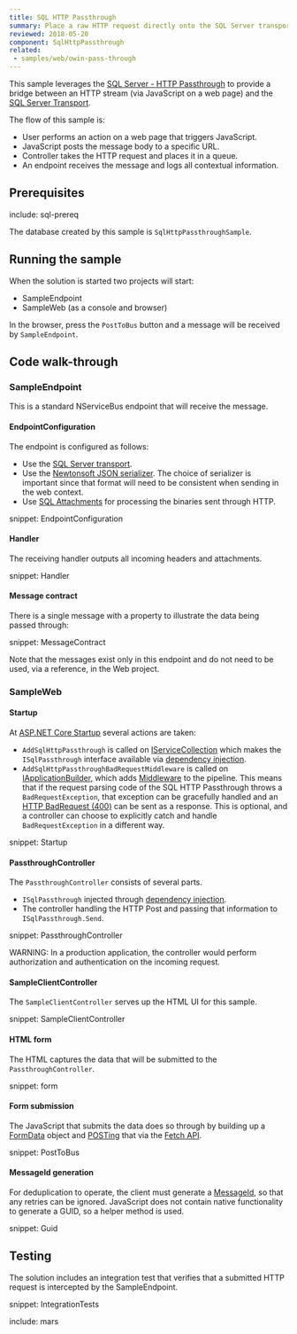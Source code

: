 ```yaml
---
title: SQL HTTP Passthrough
summary: Place a raw HTTP request directly onto the SQL Server transport.
reviewed: 2018-05-20
component: SqlHttpPassthrough
related:
 - samples/web/owin-pass-through
---
```


This sample leverages the [SQL Server - HTTP Passthrough](/transports/sql/sql-http-passthrough.md) to provide a bridge between an HTTP stream (via JavaScript on a web page) and the [SQL Server Transport](/transports/sql/).

The flow of this sample is:

 * User performs an action on a web page that triggers JavaScript.
 * JavaScript posts the message body to a specific URL.
 * Controller takes the HTTP request and places it in a queue.
 * An endpoint receives the message and logs all contextual information.


## Prerequisites

include: sql-prereq

The database created by this sample is `SqlHttpPassthroughSample`.


## Running the sample

When the solution is started two projects will start:

 * SampleEndpoint
 * SampleWeb (as a console and browser)

In the browser, press the `PostToBus` button and a message will be received by `SampleEndpoint`.


## Code walk-through


### SampleEndpoint

This is a standard NServiceBus endpoint that will receive the message.


#### EndpointConfiguration

The endpoint is configured as follows:

 * Use the [SQL Server transport](/transports/sql).
 * Use the [Newtonsoft JSON serializer](/nservicebus/serialization/newtonsoft.md). The choice of serializer is important since that format will need to be consistent when sending in the web context.
 * Use [SQL Attachments](/nservicebus/messaging/attachments-sql.md) for processing the binaries sent through HTTP.

snippet: EndpointConfiguration


#### Handler

The receiving handler outputs all incoming headers and attachments.

snippet: Handler


#### Message contract

There is a single message with a property to illustrate the data being passed through:

snippet: MessageContract

Note that the messages exist only in this endpoint and do not need to be used, via a reference, in the Web project.


### SampleWeb


#### Startup

At [ASP.NET Core Startup](https://docs.microsoft.com/en-us/aspnet/core/fundamentals/startup) several actions are taken:

 * `AddSqlHttpPassthrough` is called on [IServiceCollection](https://docs.microsoft.com/en-us/dotnet/api/microsoft.extensions.dependencyinjection.iservicecollection) which makes the `ISqlPassthrough` interface available via [dependency injection](https://docs.microsoft.com/en-us/aspnet/core/fundamentals/dependency-injection).
 * `AddSqlHttpPassthroughBadRequestMiddleware` is called on [IApplicationBuilder](https://docs.microsoft.com/en-us/dotnet/api/microsoft.aspnetcore.builder.iapplicationbuilder), which adds [Middleware](https://docs.microsoft.com/en-us/aspnet/core/fundamentals/middleware/) to the pipeline. This means that if the request parsing code of the SQL HTTP Passthrough throws a `BadRequestException`, that exception can be gracefully handled and an [HTTP BadRequest (400)](https://developer.mozilla.org/en-US/docs/Web/HTTP/Status/400) can be sent as a response. This is optional, and a controller can choose to explicitly catch and handle `BadRequestException` in a different way.

snippet: Startup


#### PassthroughController

The `PassthroughController` consists of several parts.

 * `ISqlPassthrough` injected through [dependency injection](https://docs.microsoft.com/en-us/aspnet/core/fundamentals/dependency-injection).
 * The controller handling the HTTP Post and passing that information to `ISqlPassthrough.Send`.

snippet: PassthroughController

WARNING: In a production application, the controller would perform authorization and authentication on the incoming request.


#### SampleClientController

The `SampleClientController` serves up the HTML UI for this sample.

snippet: SampleClientController


#### HTML form

The HTML captures the data that will be submitted to the `PassthroughController`.

snippet: form


#### Form submission

The JavaScript that submits the data does so through by building up a [FormData](https://developer.mozilla.org/en-US/docs/Web/API/FormData) object and [POSTing](https://developer.mozilla.org/en-US/docs/Learn/HTML/Forms/Sending_and_retrieving_form_data#The_POST_method) that via the [Fetch API](https://developer.mozilla.org/en-US/docs/Web/API/Fetch_API).

snippet: PostToBus


#### MessageId generation

For deduplication to operate, the client must generate a [MessageId](/nservicebus/messaging/message-identity.md), so that any retries can be ignored. JavaScript does not contain native functionality to generate a GUID, so a helper method is used.

snippet: Guid


## Testing

The solution includes an integration test that verifies that a submitted HTTP request is intercepted by the SampleEndpoint.

snippet: IntegrationTests


include: mars
